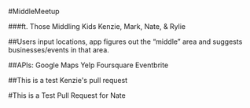 #MiddleMeetup

###ft. Those Middling Kids
	Kenzie, Mark, Nate, & Rylie

##Users input locations, app figures out the “middle” area and suggests businesses/events in that area. 

##APIs:
Google Maps
Yelp
Foursquare
Eventbrite

##This is a test
Kenzie's pull request 

#This is a Test Pull Request for Nate
